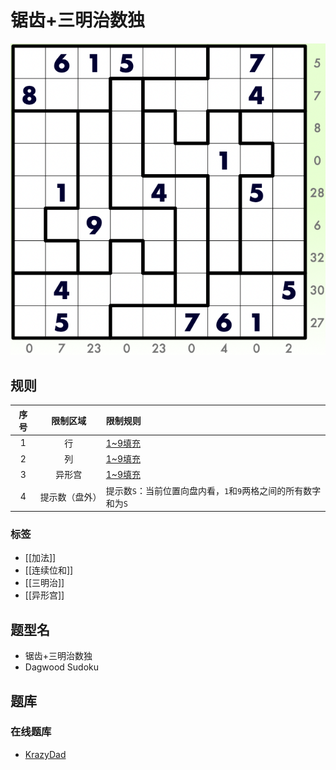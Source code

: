 # 锯齿+三明治数独

![题](../../../images/sudoku/锯齿+三明治数独.png)

## 规则

| 序号  |  限制区域   | 限制规则                                  |
|:---:|:-------:|:--------------------------------------|
|  1  |    行    | [1~9填充]                               |
|  2  |    列    | [1~9填充]                               |
|  3  |   异形宫   | [1~9填充]                               |
|  4  | 提示数（盘外） | 提示数`S`：当前位置向盘内看，`1`和`9`两格之间的所有数字和为`S` |

### 标签

- [[加法]]
- [[连续位和]]
- [[三明治]]
- [[异形宫]]

## 题型名

- 锯齿+三明治数独
- Dagwood Sudoku

## 题库

### 在线题库

- [KrazyDad](https://krazydad.com/play/dagwood/)

[1~9填充]: ../../../rules.md#1to9填充
